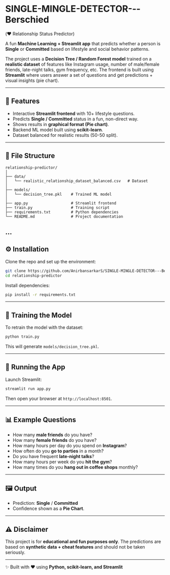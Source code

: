 # SINGLE-MINGLE-DETECTOR---Berschied
(❤️ Relationship Status Predictor)

A fun **Machine Learning + Streamlit app** that predicts whether a person is **Single** or **Committed** based on lifestyle and social behavior patterns.

The project uses a **Decision Tree / Random Forest model** trained on a **realistic dataset** of features like Instagram usage, number of male/female friends, late-night talks, gym frequency, etc.
The frontend is built using **Streamlit** where users answer a set of questions and get predictions + visual insights (pie chart).

---

## 🚀 Features

* Interactive **Streamlit frontend** with 10+ lifestyle questions.
* Predicts **Single / Committed** status in a fun, non-direct way.
* Shows results in **graphical format (Pie chart)**.
* Backend ML model built using **scikit-learn**.
* Dataset balanced for realistic results (50-50 split).

---

## 📂 File Structure

```
relationship-predictor/
│
├── data/
│   └── realistic_relationship_dataset_balanced.csv   # Dataset
│
├── models/
│   └── decision_tree.pkl    # Trained ML model
│
├── app.py                   # Streamlit frontend
├── train.py                 # Training script
├── requirements.txt         # Python dependencies
└── README.md                # Project documentation
```
...
---

## ⚙️ Installation

Clone the repo and set up the environment:

```bash
git clone https://github.com/AnirbansarkarS/SINGLE-MINGLE-DETECTOR---Berschied.git
cd relationship-predictor
```

Install dependencies:

```bash
pip install -r requirements.txt
```

---

## 🧠 Training the Model

To retrain the model with the dataset:

```bash
python train.py
```

This will generate `models/decision_tree.pkl`.

---

## 🎨 Running the App

Launch Streamlit:

```bash
streamlit run app.py
```

Then open your browser at `http://localhost:8501`.

---

## 📊 Example Questions

* How many **male friends** do you have?
* How many **female friends** do you have?
* How many hours per day do you spend on **Instagram**?
* How often do you **go to parties** in a month?
* Do you have frequent **late-night talks**?
* How many hours per week do you **hit the gym**?
* How many times do you **hang out in coffee shops** monthly?

---

## 🖼️ Output

* Prediction: **Single** / **Committed**
* Confidence shown as a **Pie Chart**.

---

## ⚠️ Disclaimer

This project is for **educational and fun purposes only**.
The predictions are based on **synthetic data + cheat features** and should not be taken seriously.

---

✨ Built with ❤️ using **Python, scikit-learn, and Streamlit**
